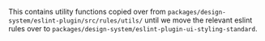 This contains utility functions copied over from `packages/design-system/eslint-plugin/src/rules/utils/` until we move the relevant eslint rules over to `packages/design-system/eslint-plugin-ui-styling-standard`.
